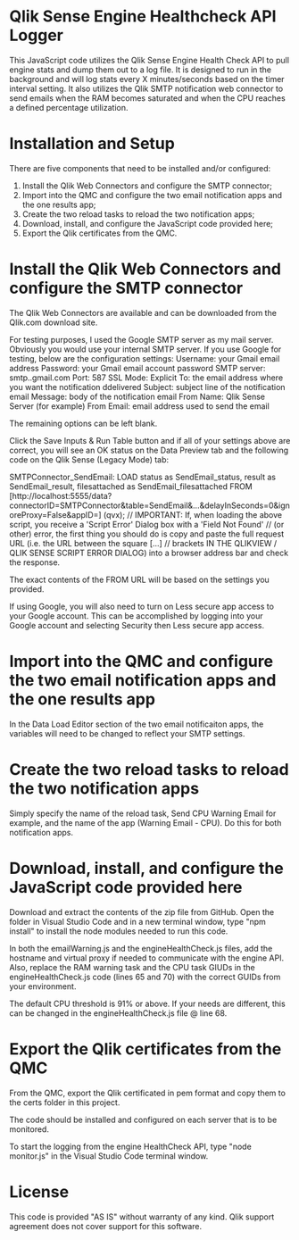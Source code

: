 # Qlik Sense Engine Healthcheck API Logger
This JavaScript code utilizes the Qlik Sense Engine Health Check API to pull engine stats and dump them out to a log file.  It is designed to run in the background and will log stats every X minutes/seconds based on the timer interval setting.  It also utilizes the Qlik SMTP notification web connector to send emails when the RAM becomes saturated and when the CPU reaches a defined percentage utilization.


# Installation and Setup
There are five components that need to be installed and/or configured:
1. Install the Qlik Web Connectors and configure the SMTP connector;
2. Import into the QMC and configure the two email notification apps and the one results app;
3. Create the two reload tasks to reload the two notification apps;
4. Download, install, and configure the JavaScript code provided here;
5. Export the Qlik certificates from the QMC.


# Install the Qlik Web Connectors and configure the SMTP connector
The Qlik Web Connectors are available and can be downloaded from the Qlik.com download site.

For testing purposes, I used the Google SMTP server as my mail server.  Obviously you would use your internal SMTP server.  If you use Google for testing, below are the configuration settings:
Username: your Gmail email address
Password: your Gmail email account password
SMTP server: smtp..gmail.com
Port: 587
SSL Mode: Explicit
To: the email address where you want the notification ddelivered
Subject: subject line of the notification email
Message: body of the notification email
From Name: Qlik Sense Server (for example)
From Email: email address used to send the email

The remaining options can be left blank.

Click the Save Inputs & Run Table button and if all of your settings above are correct, you will see an OK status on
the Data Preview tab and the following code on the Qlik Sense (Legacy Mode) tab:

SMTPConnector_SendEmail:
LOAD
    status as SendEmail_status,
    result as SendEmail_result,
    filesattached as SendEmail_filesattached
FROM
[http://localhost:5555/data?connectorID=SMTPConnector&table=SendEmail&...&delayInSeconds=0&ignoreProxy=False&appID=]
(qvx);
// IMPORTANT: If, when loading the above script, you receive a 'Script Error' Dialog box with a 'Field Not Found'
// (or other) error, the first thing you should do is copy and paste the full request URL (i.e. the URL between the square [...]
// brackets IN THE QLIKVIEW / QLIK SENSE SCRIPT ERROR DIALOG) into a browser address bar and check the response.

The exact contents of the FROM URL will be based on the settings you provided.

If using Google, you will also need to turn on Less secure app access to your Google account.  This can be accomplished by logging into your Google account and selecting Security then Less secure app access.


# Import into the QMC and configure the two email notification apps and the one results app
In the Data Load Editor section of the two email notificaiton apps, the variables will need to be changed to reflect your SMTP settings.


# Create the two reload tasks to reload the two notification apps
Simply specify the name of the reload task, Send CPU Warning Email for example, and the name of the app (Warning Email - CPU).  Do this for both notification apps.


# Download, install, and configure the JavaScript code provided here
Download and extract the contents of the zip file from GitHub.  Open the folder in Visual Studio Code and in a new terminal window, type "npm install" to install the node modules needed to run this code.

In both the emailWarning.js and the engineHealthCheck.js files, add the hostname and virtual proxy if needed to communicate with the engine API.  Also, replace the RAM warning task and the CPU task GIUDs in the engineHealthCheck.js code (lines 65 and 70) with the correct
GUIDs from your environment.

The default CPU threshold is 91% or above.  If your needs are different, this can be changed in the engineHealthCheck.js file @ line 68.


# Export the Qlik certificates from the QMC
From the QMC, export the Qlik certificated in pem format and copy them to the certs folder in this project.


The code should be installed and configured on each server that is to be monitored.

To start the logging from the engine HealthCheck API, type "node monitor.js" in the Visual Studio Code terminal window.


# License
This code is provided "AS IS" without warranty of any kind.  Qlik support agreement does not cover support for this software.
